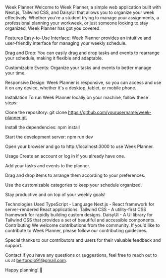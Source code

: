 Week Planner
Welcome to Week Planner, a simple web application built with Next.js, Tailwind CSS, and DaisyUI that allows you to organize your week effectively. Whether you're a student trying to manage your assignments, a professional planning your workweek, or just someone looking to stay organized, Week Planner has got you covered.

Features
Easy-to-Use Interface: Week Planner provides an intuitive and user-friendly interface for managing your weekly schedule.

Drag and Drop: You can easily drag and drop tasks and events to rearrange your schedule, making it flexible and adaptable.

Customizable Events: Organize your tasks and events to better manage your time.

Responsive Design: Week Planner is responsive, so you can access and use it on any device, whether it's a desktop, tablet, or mobile phone.

Installation
To run Week Planner locally on your machine, follow these steps:

Clone the repository:
git clone https://github.com/yourusername/week-planner.git

Install the dependencies:
npm install

Start the development server:
npm run dev

Open your browser and go to http://localhost:3000 to use Week Planner.

Usage
Create an account or log in if you already have one.

Add your tasks and events to the planner.

Drag and drop items to arrange them according to your preferences.

Use the customizable categories to keep your schedule organized.

Stay productive and on top of your weekly goals!

Technologies Used
TypeScript - Language
Next.js - React framework for server-rendered React applications.
Tailwind CSS - A utility-first CSS framework for rapidly building custom designs.
DaisyUI - A UI library for Tailwind CSS that provides a set of beautiful and accessible components.
Contributing
We welcome contributions from the community. If you'd like to contribute to Week Planner, please follow our contributing guidelines.

Special thanks to our contributors and users for their valuable feedback and support.

Contact
If you have any questions or suggestions, feel free to reach out to us at bertopolo91@gmail.com.

Happy planning! 📅

